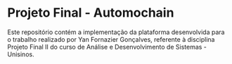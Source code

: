 # Projeto Final - Automochain

Este repositório contém a implementação da plataforma desenvolvida para o trabalho realizado por Yan Fornazier Gonçalves, referente à disciplina Projeto Final II do curso de Análise e Desenvolvimento de Sistemas - Unisinos.
